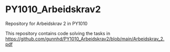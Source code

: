 # PY1010_Arbeidskrav2
Repository for Arbeidskrav 2 in PY1010

This repository contains code solving the tasks in https://github.com/gunnhd/PY1010_Arbeidskrav2/blob/main/Arbeidskrav_2.pdf


